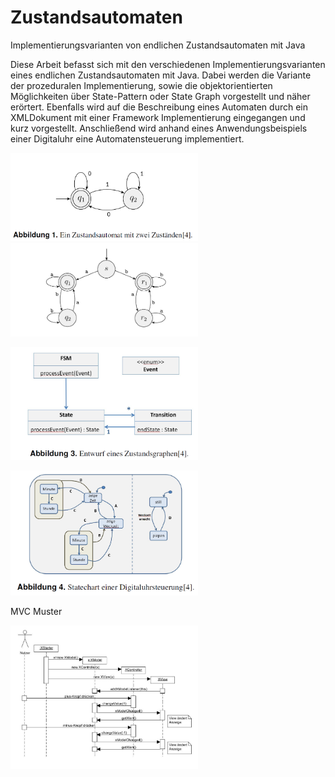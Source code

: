 # Zustandsautomaten

Implementierungsvarianten von endlichen Zustandsautomaten mit Java <br>

Diese Arbeit befasst sich mit den verschiedenen Implementierungsvarianten eines endlichen Zustandsautomaten mit Java.
Dabei werden die Variante der prozeduralen Implementierung, sowie die objektorientierten Möglichkeiten über State-Pattern
oder State Graph vorgestellt und näher erörtert. Ebenfalls wird auf die Beschreibung eines Automaten durch ein XMLDokument
mit einer Framework Implementierung eingegangen und kurz vorgestellt. Anschließend wird anhand eines
Anwendungsbeispiels einer Digitaluhr eine Automatensteuerung implementiert.

<p align="left">
  <img src="https://github.com/ansc00/Zustandsautomaten/blob/main/img/Zustandsautomat1.PNG" width="300" >
  <img src="https://github.com/ansc00/Zustandsautomaten/blob/main/img/Zustandsautomat2.PNG" width="300" >
</p>

<p align="left">
  <img src="https://github.com/ansc00/Zustandsautomaten/blob/main/img/Zustandsgraph.PNG" width="300" >
</p>

<p align="left">
  <img src="https://github.com/ansc00/Zustandsautomaten/blob/main/img/Statechart Digitaluhrsteuerung.PNG" width="300" >
</p>

MVC Muster
<p align="left">
  <img src="https://github.com/ansc00/Zustandsautomaten/blob/main/img/MVC.PNG" width="300" >
</p>
